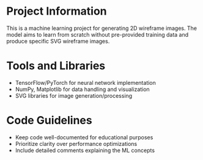 <!-- Use this file to provide workspace-specific custom instructions to Copilot. For more details, visit https://code.visualstudio.com/docs/copilot/copilot-customization#_use-a-githubcopilotinstructionsmd-file -->

# Project Information
This is a machine learning project for generating 2D wireframe images. The model aims to learn from scratch without pre-provided training data and produce specific SVG wireframe images.

# Tools and Libraries
- TensorFlow/PyTorch for neural network implementation
- NumPy, Matplotlib for data handling and visualization
- SVG libraries for image generation/processing

# Code Guidelines
- Keep code well-documented for educational purposes
- Prioritize clarity over performance optimizations
- Include detailed comments explaining the ML concepts